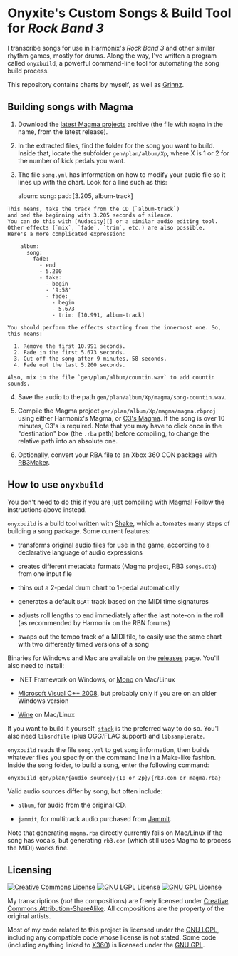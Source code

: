 # Onyxite's Custom Songs & Build Tool for *Rock Band 3*

I transcribe songs for use in Harmonix's *Rock Band 3* and other similar rhythm games, mostly for drums.
Along the way, I've written a program called `onyxbuild`,
a powerful command-line tool for automating the song build process.

This repository contains charts by myself, as well as [Grinnz](https://www.youtube.com/user/SHGrinnz).

## Building songs with Magma

  1. Download the [latest Magma projects][releases] archive
    (the file with `magma` in the name, from the latest release).

[releases]: https://github.com/mtolly/onyxite-customs/releases

  2. In the extracted files, find the folder for the song you want to build.
    Inside that, locate the subfolder `gen/plan/album/Xp`,
    where X is 1 or 2 for the number of kick pedals you want.

  3. The file `song.yml` has information on how to modify your audio file so it lines up with the chart.
    Look for a line such as this:

        album:
          song:
            pad: [3.205, album-track]

    This means, take the track from the CD (`album-track`)
    and pad the beginning with 3.205 seconds of silence.
    You can do this with [Audacity][] or a similar audio editing tool.
    Other effects (`mix`, `fade`, `trim`, etc.) are also possible.
    Here's a more complicated expression:

        album:
          song:
            fade:
              - end
              - 5.200
              - take:
                - begin
                - '9:58'
                - fade:
                  - begin
                  - 5.673
                  - trim: [10.991, album-track]

    You should perform the effects starting from the innermost one. So, this means:

      1. Remove the first 10.991 seconds.
      2. Fade in the first 5.673 seconds.
      3. Cut off the song after 9 minutes, 58 seconds.
      4. Fade out the last 5.200 seconds.

    Also, mix in the file `gen/plan/album/countin.wav` to add countin sounds.

[Audacity]: http://audacity.sourceforge.net/

  4. Save the audio to the path `gen/plan/album/Xp/magma/song-countin.wav`.

  5. Compile the Magma project `gen/plan/album/Xp/magma/magma.rbproj`
    using either Harmonix's Magma, or [C3's Magma][c3magma].
    If the song is over 10 minutes, C3's is required.
    Note that you may have to click once in the "destination" box (the `.rba` path) before compiling,
    to change the relative path into an absolute one.

[c3magma]: http://www.pksage.com/ccc/forums/viewtopic.php?f=12&t=381

  6. Optionally, convert your RBA file to an Xbox 360 CON package with [RB3Maker][].

[RB3Maker]: http://rockband.scorehero.com/forum/viewtopic.php?t=34542

## How to use `onyxbuild`

You don't need to do this if you are just compiling with Magma!
Follow the instructions above instead.

`onyxbuild` is a build tool written with [Shake](http://community.haskell.org/~ndm/shake/),
which automates many steps of building a song package.
Some current features:

  * transforms original audio files for use in the game,
    according to a declarative language of audio expressions

  * creates different metadata formats
    (Magma project, RB3 `songs.dta`)
    from one input file

  * thins out a 2-pedal drum chart to 1-pedal automatically

  * generates a default `BEAT` track based on the MIDI time signatures

  * adjusts roll lengths to end immediately after the last note-on in the roll
    (as recommended by Harmonix on the RBN forums)

  * swaps out the tempo track of a MIDI file,
    to easily use the same chart with two differently timed versions of a song

Binaries for Windows and Mac are available on the
[releases](https://github.com/mtolly/onyxite-customs/releases) page.
You'll also need to install:

  * .NET Framework on Windows, or [Mono](http://www.mono-project.com) on Mac/Linux

  * [Microsoft Visual C++ 2008](http://www.microsoft.com/en-us/download/details.aspx?id=29),
    but probably only if you are on an older Windows version

  * [Wine](http://www.winehq.org) on Mac/Linux

If you want to build it yourself,
[`stack`](https://github.com/commercialhaskell/stack) is the preferred way to do so.
You'll also need `libsndfile` (plus OGG/FLAC support) and `libsamplerate`.

`onyxbuild` reads the file `song.yml` to get song information, then builds
whatever files you specify on the command line in a Make-like fashion. Inside
the song folder, to build a song, enter the following command:

    onyxbuild gen/plan/{audio source}/{1p or 2p}/{rb3.con or magma.rba}

Valid audio sources differ by song, but often include:

  * `album`, for audio from the original CD.

  * `jammit`, for multitrack audio purchased from [Jammit](http://www.jammit.com/).

Note that generating `magma.rba` directly currently fails on Mac/Linux if the song has vocals,
but generating `rb3.con` (which still uses Magma to process the MIDI) works fine.

## Licensing

[![Creative Commons License](https://i.creativecommons.org/l/by-sa/4.0/88x31.png)](http://creativecommons.org/licenses/by-sa/4.0/)
[![GNU LGPL License](https://www.gnu.org/graphics/lgplv3-88x31.png)](https://www.gnu.org/licenses/lgpl.html)
[![GNU GPL License](https://www.gnu.org/graphics/gplv3-88x31.png)](https://www.gnu.org/licenses/gpl.html)

My transcriptions (*not* the compositions) are freely licensed
under [Creative Commons Attribution-ShareAlike](http://creativecommons.org/licenses/by-sa/4.0/).
All compositions are the property of the original artists.

Most of my code related to this project is licensed under the [GNU LGPL](https://www.gnu.org/licenses/lgpl.html), including any compatible code whose license is not stated.
Some code (including anything linked to [X360](https://github.com/mtolly/X360)) is licensed under the [GNU GPL](https://www.gnu.org/licenses/gpl.html).
